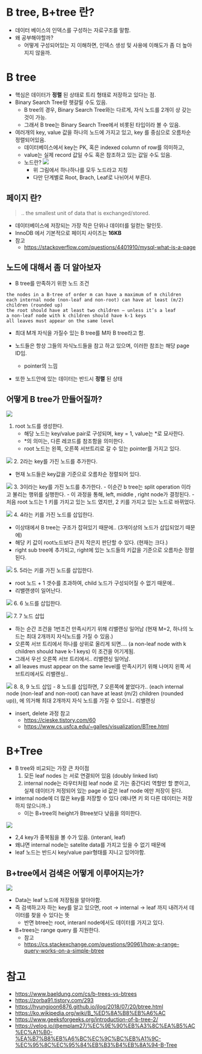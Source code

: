 # B tree, B+tree 란?
- 데이터 베이스의 인덱스를 구성하는 자료구조를 말함.
- 왜 공부해야할까?
  - 어떻게 구성되어있는 지 이해하면, 인덱스 생성 및 사용에 이해도가 좀 더 높아지지 않을까.

# B tree
- 핵심은 데이터가 **정렬** 된 상태로 트리 형태로 저장하고 있다는 점.
- Binary Search Tree랑 헷갈릴 수도 있음.
   - B tree의 경우, Binary Search Tree와는 다르게, 자식 노드를 2개이 상 갖는 것이 가능.
   - 그래서 B tree는 Binary Search Tree에서 비롯된 타입이라 볼 수 있음.
- 여러개의 key, value 값을 하나의 노드에 가지고 있고, key 를 중심으로 오름차순 정렬되어있음.
  - 데이터베이스에서 key는 PK, 혹은 indexed column of row를 의미하고,
  - value는 실제 record 값일 수도 혹은 참조하고 있는 값일 수도 있음.
  - 노드란?
    ![](https://img1.daumcdn.net/thumb/R1280x0/?scode=mtistory2&fname=https%3A%2F%2Fblog.kakaocdn.net%2Fdn%2FqycZ2%2FbtqBQnr4QYG%2F7J8KpnmNaJiTjgS0K9TEIK%2Fimg.png)
    - 위 그림에서 하나하나를 모두 노드라고 지칭
    - 다만 단계별로 Root, Brach, Leaf로 나뉘어서 부른다. 

## 페이지 란? 
> .. the smallest unit of data that is exchanged/stored.

- 데이터베이스에 저장되는 가장 작은 단위나 데이터를 일컫는 말인듯.
- InnoDB 에서 기본적으로 페이지 사이즈는 **16KB**
- 참고
  - https://stackoverflow.com/questions/4401910/mysql-what-is-a-page 

## 노드에 대해서 좀 더 알아보자
- B tree를 만족하기 위한 노드 조건
 ```
the nodes in a B-tree of order m can have a maximum of m children
each internal node (non-leaf and non-root) can have at least (m/2) children (rounded up)
the root should have at least two children – unless it’s a leaf
a non-leaf node with k children should have k-1 keys
all leaves must appear on the same level
```
- 최대 M개 자식을 가질수 있는 B tree를 M차 B tree라고 함.

- 노드들은 항상 그들의 자식노드들을 참고 하고 있으며, 이러한 참조는 해당 page ID임.
  - pointer의 느낌
- 또한 노드안에 있는 데이터는 반드시 **정렬** 된 상태

## 어떻게 B tree가 만들어질까?
![](https://www.baeldung.com/wp-content/uploads/sites/4/2020/05/btree1-1.png)
1. root 노드를 생성한다.
    - 해당 노드는 key/value pair로 구성되며, key = 1, value는 *로 묘사한다.
    - *의 의미는, 다른 레코드를 참조함을 의미한다. 
    - root 노드는 왼쪽, 오른쪽 서브트리로 갈 수 있는 pointer를 가지고 있다. 

![](https://www.baeldung.com/wp-content/uploads/sites/4/2020/05/btree2-1.png)
2. 2라는 key를 가진 노드를 추가한다.
   - 현재 노드들은 key값을 기준으로 오름차순 정렬되어 있다.

![](https://www.baeldung.com/wp-content/uploads/sites/4/2020/05/btree3-1.png)
3. 3이라는 key를 가진 노드를 추가한다.
    - 이순간 b tree는 split operation 이라고 불리는 행위를 실행한다.
    - 이 과정을 통해, left, middle , right node가 결정된다.
    - 처음 root 노드는 1 키를 가지고 있는 노드 였지만, 2 키를 가지고 있는 노드로 바뀌었다.

![](https://www.baeldung.com/wp-content/uploads/sites/4/2020/05/btree4-1-768x300-1.png)
4. 4라는 키를 가진 노드를 삽입한다.
   - 이상태에서 B tree는 구조가 잡혀있기 때문에.. (3개이상의 노드가 삽입되었기 때문에)
   - 해당 키 값이 root노드보다 큰지 작은지 판단할 수 있다. (현재는 크다.)
   - right sub tree에 추가되고, right에 있는 노드들의 키값을 기준으로 오름차순 정렬된다.

![](https://www.baeldung.com/wp-content/uploads/sites/4/2020/05/btree5-1-768x288-1.png)
5. 5라는 키를 가진 노드를 삽입한다.
  - root 노드 + 1 갯수를 초과하여, child 노드가 구성되어질 수 없기 때문에..
  - 리밸랜생이 일어난다.

![](https://www.baeldung.com/wp-content/uploads/sites/4/2020/05/btree6-2.png)
6. 6 노드를 삽입한다.

![](https://www.baeldung.com/wp-content/uploads/sites/4/2020/05/btree7-1-1024x471-1.png)
7. 7 노드 삽입
   - 하는 순간 조건을 1번조건 만족시키기 위해 리밸랜싱 일어남 (현재 M=2, 하나의 노드는 최대 2개까지 자식노드를 가질 수 있음.)
   -  오른쪽 서브 트리에서 하나를 상위로 올리게 되면.... (a non-leaf node with k children should have k-1 keys) 이 조건을 어기게됨.
   - 그래서 우선 오른쪽 서브 트리에서.. 리밸랜싱 일어남.
   - all leaves must appear on the same level를 만족시키기 위해 나머지 왼쪽 서브트리에서도 리밸랜싱..
   
![](https://www.baeldung.com/wp-content/uploads/sites/4/2020/05/btreefull-3.png)
8. 8, 9 노드 삽입
    - 8 노드를 삽입하면, 7 오른쪽에 붙었다가.. (each internal node (non-leaf and non-root) can have at least (m/2) children (rounded up)), 에 의거해 최대 2개까지 자식 노드를 가질 수 있으니.. 리밸랜싱

- insert, delete 과정 참고
  - https://cieske.tistory.com/60
  - https://www.cs.usfca.edu/~galles/visualization/BTree.html


# B+Tree
- B tree와 비교되는 가장 큰 차이점
  1. 모든 leaf nodes 는 서로 연결되어 있음 (doubly linked list)
  2. internal node는 라우터처럼 leaf node 로 가는 중간다리 역할만 할 뿐이고, 실제 데이터가 저정되어 있는 page id 값은 leaf node 에만 저장이 된다.
- internal node에 더 많은 key를 저장할 수 있다 (왜나면 키 외 다른 데이터는 저장하지 않으니까..)
  - 이는 B+tree의 height가 Btree보다 낮음을 의미한다.

![](https://www.baeldung.com/wp-content/uploads/sites/4/2020/05/bplustreefull-2.png)
- 2,4 key가 중복됨을 볼 수가 있음. (interanl, leaf)
- 왜냐면 internal node는 satelite data를 가지고 있을 수 없기 때문에
- leaf 노드는 반드시 key/value pair형태를 지니고 있어야함.

## B+tree에서 검색은 어떻게 이루어지는가?
![](https://www.baeldung.com/wp-content/uploads/sites/4/2020/05/bplustreeSearch-1.png)
- Data는 leaf 노드에 저장됨을 알아야함.
- 즉 검색하고자 하는 key를 알고 있으면, root -> internal -> leaf 까지 내려가서 데이터를 찾을 수 있다는 뜻
  - 반면 btree는 root, interanl node에서도 데이터를 가지고 있다.
- B+trees는 range query 를 지원한다.
   - 참고
   - https://cs.stackexchange.com/questions/90961/how-a-range-query-works-on-a-simple-btree

# 참고
- https://www.baeldung.com/cs/b-trees-vs-btrees
- https://zorba91.tistory.com/293
- https://hyungjoon6876.github.io/jlog/2018/07/20/btree.html
- https://ko.wikipedia.org/wiki/B_%ED%8A%B8%EB%A6%AC
- https://www.geeksforgeeks.org/introduction-of-b-tree-2/
- https://velog.io/@emplam27/%EC%9E%90%EB%A3%8C%EA%B5%AC%EC%A1%B0-%EA%B7%B8%EB%A6%BC%EC%9C%BC%EB%A1%9C-%EC%95%8C%EC%95%84%EB%B3%B4%EB%8A%94-B-Tree
